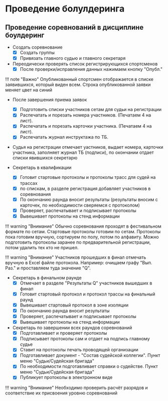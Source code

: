 # Проведение болулдеринга

## Проведение соревнований в дисциплине боулдеринг

* Создать соревнование
    * [x] Создать группы
    * [x] Привязать главного судью и главного секретаря
* Переодически проверять список регистрирующихся спортсменов
    * [x] После проверки/исправления данных нажимаем кнопку "Опубл."

!!! note "Важно"
    Опубликованный спортсмен отображается в списке заявившихся, который виден всем.
    Строка опубликованной заявки меняет цвет на синий

* После завершения приема заявок
    * [x] Подготовить списки участников сетам для судьи на регистрации
    * [x] Распечатать и порезать номера участников. (Печатаем 4 на лист).
    * [x] Распечатать и порезать карточки участника. (Печатаем 4 на лист).
    * [x] Распечатать журнал инструктажа по ТБ.

* Судья на регистрации отмечает уастников, выдает номера, карточки участника,
заполняет журнал ТБ (подписи), по окончании отдает списки явившихся секретарю

* Секретарь в квалификации
    * [x] Готовит стартовые протоколы и протоколы трасс для судей на трассах
    * [x] по спискам, в разделе регистрация добавляет участников в соревнования    
    * [x] По окончанию раунда вносит результаты (результаты вносим с карточек,
    по необходимости сверяемся с протоколом)
    * [x] Проверяет, распечатывает и подписывает протоколы
    * [x] Вывешивает протоколы на стенд информации

!!! warning "Внимание"
    Обычно соревнования проходят в фестивальном формате по сетам. Стартовые протоколы 
    готовим по сетам. Протоколы пока готовим вручную, сортируем по полу, потом по алфавиту.
    Можно подготовить протоколы заранее по предварительной регистрации, потом удалить
    тех кто не пришел.

!!! warning "Внимание"
    Участников прошедших в финал отмечать вручную в Excel файле протокола. Например:
    очищаем графу "Вып. Раз." и проставляем туда значение "Q".

* Секретарь в финальном раунде
    * [x] Отмечает в разделе "Результаты Q" участников вышедших в финал
    * [x] Готовит стартовый протокол и протокол трассы на финальный раунд
    * [x] Вывешивает стартовый протокол в зоне изоляции
    * [x] По окончанию раунда вносит результаты
    * [x] Проверяет, распечатывает и подписывает протоколы
    * [x] Вывешивает протоколы на стенд информации

* Секретарь по завершении всех раундов соревнований
    * [x] Подготавливает и проверяет протоколы
    * [x] Подписывает протоколы сам и отдает на подпись главному судье
    * [x] Ставит на протоколы печать проводящей организации
    * [x] Подготавливает документ - "Состав судейской коллегии". Пункт меню "Судьи/Судейская бригада"
    * [x] По необходимости подготавливает справки о судействе. Пункт меню "Судьи/Судейская бригада"
    * [x] Публикует протоколы в электронном виде

!!! warning "Внимание"
    Необходимо проверить расчёт разрядов и соответствие их присвоения
    уровню соревнований